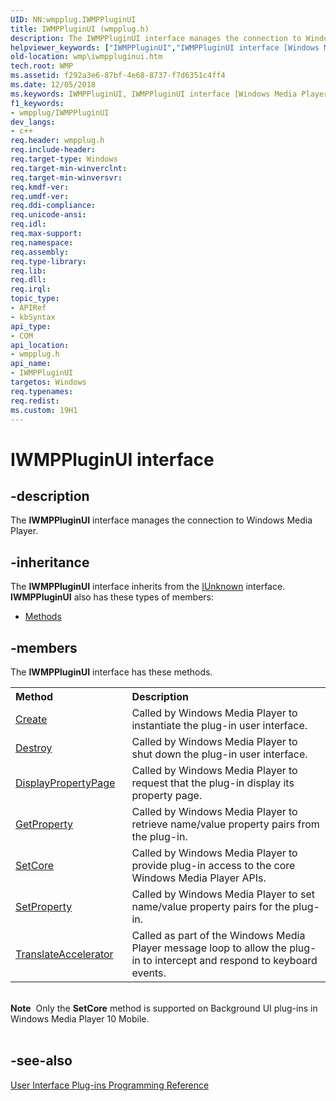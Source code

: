 ```yaml
---
UID: NN:wmpplug.IWMPPluginUI
title: IWMPPluginUI (wmpplug.h)
description: The IWMPPluginUI interface manages the connection to Windows Media Player.
helpviewer_keywords: ["IWMPPluginUI","IWMPPluginUI interface [Windows Media Player]","IWMPPluginUI interface [Windows Media Player]","described","IWMPPluginUIInterface","wmp.iwmppluginui","wmpplug/IWMPPluginUI"]
old-location: wmp\iwmppluginui.htm
tech.root: WMP
ms.assetid: f292a3e6-87bf-4e68-8737-f7d6351c4ff4
ms.date: 12/05/2018
ms.keywords: IWMPPluginUI, IWMPPluginUI interface [Windows Media Player], IWMPPluginUI interface [Windows Media Player],described, IWMPPluginUIInterface, wmp.iwmppluginui, wmpplug/IWMPPluginUI
f1_keywords:
- wmpplug/IWMPPluginUI
dev_langs:
- c++
req.header: wmpplug.h
req.include-header: 
req.target-type: Windows
req.target-min-winverclnt: 
req.target-min-winversvr: 
req.kmdf-ver: 
req.umdf-ver: 
req.ddi-compliance: 
req.unicode-ansi: 
req.idl: 
req.max-support: 
req.namespace: 
req.assembly: 
req.type-library: 
req.lib: 
req.dll: 
req.irql: 
topic_type:
- APIRef
- kbSyntax
api_type:
- COM
api_location:
- wmpplug.h
api_name:
- IWMPPluginUI
targetos: Windows
req.typenames: 
req.redist: 
ms.custom: 19H1
---
```


# IWMPPluginUI interface


## -description



The <b>IWMPPluginUI</b> interface manages the connection to Windows Media Player.




## -inheritance

The <b xmlns:loc="http://microsoft.com/wdcml/l10n">IWMPPluginUI</b> interface inherits from the <a href="https://docs.microsoft.com/windows/desktop/api/unknwn/nn-unknwn-iunknown">IUnknown</a> interface. <b>IWMPPluginUI</b> also has these types of members:
<ul>
<li><a href="https://docs.microsoft.com/">Methods</a></li>
</ul>

## -members

The <b>IWMPPluginUI</b> interface has these methods.
<table class="members" id="memberListMethods">
<tr>
<th align="left" width="37%">Method</th>
<th align="left" width="63%">Description</th>
</tr>
<tr data="declared;">
<td align="left" width="37%">
<a href="https://docs.microsoft.com/windows/desktop/api/wmpplug/nf-wmpplug-iwmppluginui-create">Create</a>
</td>
<td align="left" width="63%">
Called by Windows Media Player to instantiate the plug-in user interface.

</td>
</tr>
<tr data="declared;">
<td align="left" width="37%">
<a href="https://docs.microsoft.com/windows/desktop/api/wmpplug/nf-wmpplug-iwmppluginui-destroy">Destroy</a>
</td>
<td align="left" width="63%">
Called by Windows Media Player to shut down the plug-in user interface.

</td>
</tr>
<tr data="declared;">
<td align="left" width="37%">
<a href="https://docs.microsoft.com/windows/desktop/api/wmpplug/nf-wmpplug-iwmppluginui-displaypropertypage">DisplayPropertyPage</a>
</td>
<td align="left" width="63%">
Called by Windows Media Player to request that the plug-in display its property page.

</td>
</tr>
<tr data="declared;">
<td align="left" width="37%">
<a href="https://docs.microsoft.com/windows/desktop/api/wmpplug/nf-wmpplug-iwmppluginui-getproperty">GetProperty</a>
</td>
<td align="left" width="63%">
Called by Windows Media Player to retrieve name/value property pairs from the plug-in.

</td>
</tr>
<tr data="declared;">
<td align="left" width="37%">
<a href="https://docs.microsoft.com/windows/desktop/api/wmpplug/nf-wmpplug-iwmppluginui-setcore">SetCore</a>
</td>
<td align="left" width="63%">
Called by Windows Media Player to provide plug-in access to the core Windows Media Player APIs.

</td>
</tr>
<tr data="declared;">
<td align="left" width="37%">
<a href="https://docs.microsoft.com/windows/desktop/api/wmpplug/nf-wmpplug-iwmppluginui-setproperty">SetProperty</a>
</td>
<td align="left" width="63%">
Called by Windows Media Player to set name/value property pairs for the plug-in.

</td>
</tr>
<tr data="declared;">
<td align="left" width="37%">
<a href="https://docs.microsoft.com/windows/desktop/api/wmpplug/nf-wmpplug-iwmppluginui-translateaccelerator">TranslateAccelerator</a>
</td>
<td align="left" width="63%">
Called as part of the Windows Media Player message loop to allow the plug-in to intercept and respond to keyboard events.

</td>
</tr>
</table> 
<div class="alert"><b>Note</b>  Only the <b>SetCore</b> method is supported on Background UI plug-ins in Windows Media Player 10 Mobile.</div><div> </div>

## -see-also




<a href="https://docs.microsoft.com/windows/desktop/WMP/user-interface-plug-ins-programming-reference">User Interface Plug-ins Programming Reference</a>
 

 

